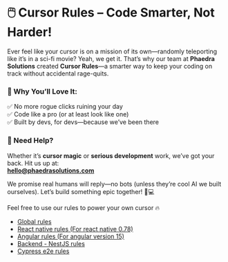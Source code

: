 # 🖱️ Cursor Rules – Code Smarter, Not Harder!  

Ever feel like your cursor is on a mission of its own—randomly teleporting like it’s in a sci-fi movie? Yeah, we get it. That’s why our team at **Phaedra Solutions** created **Cursor Rules**—a smarter way to keep your coding on track without accidental rage-quits.  

### 🚀 Why You’ll Love It:  
✅ No more rogue clicks ruining your day  
✅ Code like a pro (or at least look like one)  
✅ Built by devs, for devs—because we’ve been there  

### 🤝 Need Help?  
Whether it’s **cursor magic** or **serious development** work, we’ve got your back. Hit us up at:  
**[hello@phaedrasolutions.com](mailto:hello@phaedrasolutions.com)** 

We promise real humans will reply—no bots (unless they’re cool AI we built ourselves). Let’s build something epic together! 🚀💻  

Feel free to use our rules to power your own cursor 🔥
- [Global rules](./global-rules.md)
- [React native rules (For react native 0.78)](./react-native-rules.md)
- [Angular rules (For angular version 15)](./angular-rules.md)
- [Backend - NestJS rules](./nestjs-rules.md)
- [Cypress e2e rules](./cypress-testing-rules.md)
